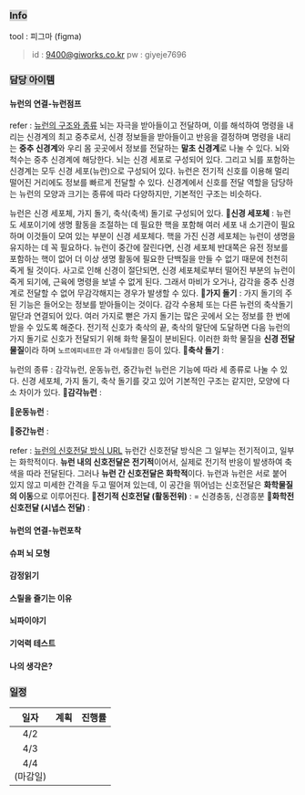 
### <span style="background:lightgray">Info</span>
tool : 피그마 (figma)
> id : 9400@giworks.co.kr
> pw : giyeje7696

### <span style="background:lightgray">담당 아이템</span>

#### 뉴런의 연결-뉴런점프

refer : [뉴런의 구조와 종류](https://blog.naver.com/moeblog/220446698924)
뇌는 자극을 받아들이고 전달하며, 이를 해석하여 명령을 내리는 신경계의 최고 중추로서, 신경 정보들을 받아들이고 반응을 결정하며 명령을 내리는 **중추 신경계**와 우리 몸 곳곳에서 정보를 전달하는 **말초 신경계**로 나눌 수 있다.
뇌와 척수는 중추 신경계에 해당한다. 뇌는 신경 세포로 구성되어 있다. 그리고 뇌를 포함하는 신경계는 모두 신경 세포(뉴런)으로 구성되어 있다.
뉴런은 전기적 신호를 이용해 멀리 떨어진 거리에도 정보를 빠르게 전달할 수 있다. 신경계에서 신호를 전달 역할을 담당하는 뉴런의 모양과 크기는 종류에 따라 다양하지만, 기본적인 구조는 비슷하다.

뉴런은 신경 세포체, 가지 돌기, 축삭(축색) 돌기로 구성되어 있다. 
🔹**신경 세포체** : 
	뉴런도 세포이기에 생명 활동을 조절하는 데 필요한 핵을 포함해 여러 세포 내 소기관이 필요하며 이것들이 모여 있는 부분이 신경 세포체다. 핵을 가진 신경 세포체는 뉴런이 생명을 유지하는 데 꼭 필요하다. 뉴런이 중간에 잘린다면, 신경 세포체 반대쪽은 유전 정보를 포함하는 핵이 없어 더 이상 생명 활동에 필요한 단백질을 만들 수 없기 때문에 천천히 죽게 될 것이다.
	사고로 인해 신경이 절단되면, 신경 세포체로부터 떨어진 부분의 뉴런이 죽게 되기에, 근육에 명령을 보낼 수 없게 된다. 그래서 마비가 오거나, 감각을 중추 신경계로 전달할 수 없어 무감각해지는 경우가 발생할 수 있다.
🔹**가지 돌기** :
	가지 돌기의 주된 기능은 들어오는 정보를 받아들이는 것이다. 감각 수용체 또는 다른 뉴런의 축삭돌기 말단과 연결되어 있다. 여러 가지로 뻗은 가지 돌기는 많은 곳에서 오는 정보를 한 번에 받을 수 있도록 해준다.
	전기적 신호가 축삭의 끝, 축삭의 말단에 도달하면 다음 뉴런의 가지 돌기로 신호가 전달되기 위해 화학 물질이 분비된다. 이러한 화학 물질을 **신경 전달 물질**이라 하며 `노르에피네프란` 과 `아세틸콜린` 등이 있다.
🔹**축삭 돌기** :
	

뉴런의 종류 : 감각뉴런, 운동뉴런, 중간뉴런
뉴런은 기능에 따라 세 종류로 나눌 수 있다. 신경 세포체, 가지 돌기, 축삭 돌기를 갖고 있어 기본적인 구조는 같지만, 모양에 다소 차이가 있다.
🔹**감각뉴런** :
	
🔹**운동뉴런** :
	
🔹**중간뉴런** :
	

refer : [뉴런의 신호전달 방식 URL](https://blog.naver.com/koomh09/90114251267)
뉴런간 신호전달 방식은 그 일부는 전기적이고, 일부는 화학적이다.
**뉴런 내의 신호전달은 전기적**이어서, 실제로 전기적 반응이 발생하여 축색을 따라 전달된다. 그러나 **뉴런 간 신호전달은 화학적**이다.
뉴런과 뉴런은 서로 붙어 있지 않고 미세한 간격을 두고 떨어져 있는데, 이 공간을 뛰어넘는 신호전달은 **화학물질의 이동**으로 이루어진다.
🔹**전기적 신호전달 (활동전위)** :
	= 신경충동, 신경흥분
🔹**화학전 신호전달 (시냅스 전달)** :
	
#### 뉴런의 연결-뉴런포착


#### 슈퍼 뇌 모형


#### 감정읽기


#### 스릴을 즐기는 이유


#### 뇌파이야기


#### 기억력 테스트


#### 나의 생각은?


### <span style="background:lightgray">일정</span>

|      일자       | 계획  | 진행률 |
| :-----------: | :-- | :-: |
|      4/2      |     |     |
|      4/3      |     |     |
| 4/4 <br>(마감일) |     |     |
